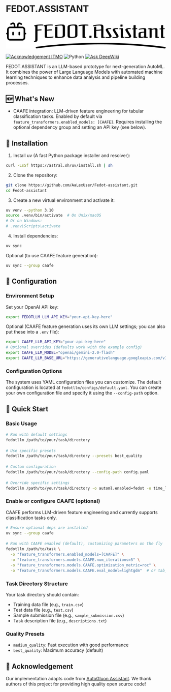 # FEDOT.ASSISTANT

<p align="center">
  <img src="./docs/FEDOT-ASSISTANT-logo.svg" width="600" alt="FEDOT.ASSISTANT logo">
</p>

[![Acknowledgement ITMO](https://raw.githubusercontent.com/aimclub/open-source-ops/43bb283758b43d75ec1df0a6bb4ae3eb20066323/badges/ITMO_badge.svg)](https://itmo.ru/)
![Python](https://img.shields.io/badge/python-3.10-blue.svg)
[![Ask DeepWiki](https://deepwiki.com/badge.svg)](https://deepwiki.com/AaLexUser/Fedot-assistant)

FEDOT.ASSISTANT is an LLM-based prototype for next-generation AutoML. It combines the power of Large Language Models with automated machine learning techniques to enhance data analysis and pipeline building processes.

## 🆕 What's New

- CAAFE integration: LLM-driven feature engineering for tabular classification tasks. Enabled by default via `feature_transformers.enabled_models: [CAAFE]`. Requires installing the optional dependency group and setting an API key (see below).

## 💾 Installation

1. Install uv (A fast Python package installer and resolver):

```bash
curl -LsSf https://astral.sh/uv/install.sh | sh
```

2. Clone the repository:

```bash
git clone https://github.com/AaLexUser/Fedot-assistant.git
cd Fedot-assistant
```

3. Create a new virtual environment and activate it:

```bash
uv venv --python 3.10
source .venv/bin/activate  # On Unix/macOS
# Or on Windows:
# .venv\Scripts\activate
```

4. Install dependencies:

```bash
uv sync
```

Optional (to use CAAFE feature generation):

```bash
uv sync --group caafe
```

## 🔧 Configuration

### Environment Setup

Set your OpenAI API key:

```bash
export FEDOTLLM_LLM_API_KEY="your-api-key-here"
```

Optional (CAAFE feature generation uses its own LLM settings; you can also put these into a `.env` file):

```bash
export CAAFE_LLM_API_KEY="your-api-key-here"
# Optional overrides (defaults work with the example config)
export CAAFE_LLM_MODEL="openai/gemini-2.0-flash"
export CAAFE_LLM_BASE_URL="https://generativelanguage.googleapis.com/v1beta/openai/"
```

### Configuration Options

The system uses YAML configuration files you can customize. The default configuration is located at `fedotllm/configs/default.yaml`. You can create your own configuration file and specify it using the `--config-path` option.

## 🚀 Quick Start

### Basic Usage

```bash
# Run with default settings
fedotllm /path/to/your/task/directory

# Use specific presets
fedotllm /path/to/your/task/directory --presets best_quality

# Custom configuration
fedotllm /path/to/your/task/directory --config-path config.yaml

# Override specific settings
fedotllm /path/to/your/task/directory -o automl.enabled=fedot -o time_limit=7200
```

### Enable or configure CAAFE (optional)

CAAFE performs LLM-driven feature engineering and currently supports classification tasks only.

```bash
# Ensure optional deps are installed
uv sync --group caafe

# Run with CAAFE enabled (default), customizing parameters on the fly
fedotllm /path/to/task \
  -o "feature_transformers.enabled_models=[CAAFE]" \
  -o "feature_transformers.models.CAAFE.num_iterations=5" \
  -o "feature_transformers.models.CAAFE.optimization_metric=roc" \
  -o "feature_transformers.models.CAAFE.eval_model=lightgdm"  # or tab_pfn
```

### Task Directory Structure

Your task directory should contain:

- Training data file (e.g., `train.csv`)
- Test data file (e.g., `test.csv`)
- Sample submission file (e.g., `sample_submission.csv`)
- Task description file (e.g., `descriptions.txt`)

### Quality Presets

- `medium_quality`: Fast execution with good performance
- `best_quality`: Maximum accuracy (default)

## 🙌 Acknowledgement
Our implementation adapts code from [AutoGluon Assistant](https://github.com/autogluon/autogluon-assistant). We thank authors of this project for providing high quality open source code!